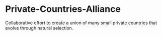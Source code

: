 # Private-Countries-Alliance
Collaborative effort to create a union of many small private countries that evolve through natural selection.
